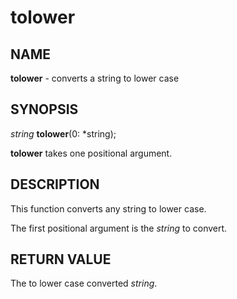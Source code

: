 # tolower

## NAME

**tolower** - converts a string to lower case

## SYNOPSIS

*string* **tolower**(0: *string);

**tolower** takes one positional argument.

## DESCRIPTION

This function converts any string to lower case.

The first positional argument is the *string* to convert.

## RETURN VALUE

The to lower case converted *string*.
